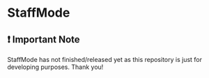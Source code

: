 # StaffMode

## ❗ Important Note

StaffMode has not finished/released yet as this repository is just for developing purposes. Thank you!
